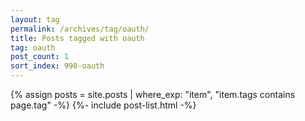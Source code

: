 ```yaml
---
layout: tag
permalink: /archives/tag/oauth/
title: Posts tagged with oauth
tag: oauth
post_count: 1
sort_index: 998-oauth
---
```

{% assign posts = site.posts | where_exp: "item", "item.tags contains page.tag" -%}
{%- include post-list.html -%}
